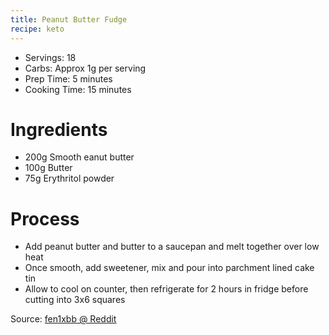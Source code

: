```yaml
---
title: Peanut Butter Fudge
recipe: keto
---
```


* Servings: 18
* Carbs: Approx 1g per serving
* Prep Time: 5 minutes
* Cooking Time: 15 minutes

# Ingredients
* 200g Smooth eanut butter
* 100g Butter
* 75g Erythritol powder

# Process
* Add peanut butter and butter to a saucepan and melt together over low heat
* Once smooth, add sweetener, mix and pour into parchment lined cake tin
* Allow to cool on counter, then refrigerate for 2 hours in fridge before cutting into 3x6 squares

Source: [fen1xbb @ Reddit](https://www.reddit.com/r/ketouk/comments/n10mca/birthday_selection_box/gwa387w/)